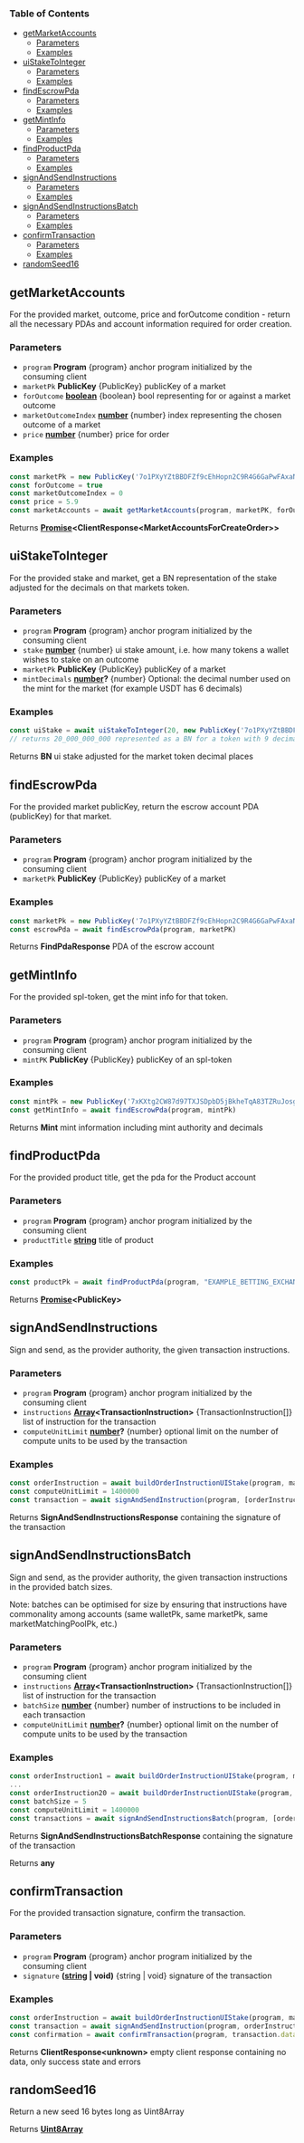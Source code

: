 <!-- Generated by documentation.js. Update this documentation by updating the source code. -->

### Table of Contents

*   [getMarketAccounts][1]
    *   [Parameters][2]
    *   [Examples][3]
*   [uiStakeToInteger][4]
    *   [Parameters][5]
    *   [Examples][6]
*   [findEscrowPda][7]
    *   [Parameters][8]
    *   [Examples][9]
*   [getMintInfo][10]
    *   [Parameters][11]
    *   [Examples][12]
*   [findProductPda][13]
    *   [Parameters][14]
    *   [Examples][15]
*   [signAndSendInstructions][16]
    *   [Parameters][17]
    *   [Examples][18]
*   [signAndSendInstructionsBatch][19]
    *   [Parameters][20]
    *   [Examples][21]
*   [confirmTransaction][22]
    *   [Parameters][23]
    *   [Examples][24]
*   [randomSeed16][25]

## getMarketAccounts

For the provided market, outcome, price and forOutcome condition - return all the necessary PDAs and account information required for order creation.

### Parameters

*   `program` **Program** {program} anchor program initialized by the consuming client
*   `marketPk` **PublicKey** {PublicKey} publicKey of a market
*   `forOutcome` **[boolean][26]** {boolean} bool representing for or against a market outcome
*   `marketOutcomeIndex` **[number][27]** {number} index representing the chosen outcome of a market
*   `price` **[number][27]** {number} price for order

### Examples

```javascript
const marketPk = new PublicKey('7o1PXyYZtBBDFZf9cEhHopn2C9R4G6GaPwFAxaNWM33D')
const forOutcome = true
const marketOutcomeIndex = 0
const price = 5.9
const marketAccounts = await getMarketAccounts(program, marketPK, forOutcome, marketOutcomeIndex, price)
```

Returns **[Promise][28]\<ClientResponse\<MarketAccountsForCreateOrder>>**&#x20;

## uiStakeToInteger

For the provided stake and market, get a BN representation of the stake adjusted for the decimals on that markets token.

### Parameters

*   `program` **Program** {program} anchor program initialized by the consuming client
*   `stake` **[number][27]** {number} ui stake amount, i.e. how many tokens a wallet wishes to stake on an outcome
*   `marketPk` **PublicKey** {PublicKey} publicKey of a market
*   `mintDecimals` **[number][27]?** {number} Optional: the decimal number used on the mint for the market (for example USDT has 6 decimals)

### Examples

```javascript
const uiStake = await uiStakeToInteger(20, new PublicKey('7o1PXyYZtBBDFZf9cEhHopn2C9R4G6GaPwFAxaNWM33D'), program)
// returns 20_000_000_000 represented as a BN for a token with 9 decimals
```

Returns **BN** ui stake adjusted for the market token decimal places

## findEscrowPda

For the provided market publicKey, return the escrow account PDA (publicKey) for that market.

### Parameters

*   `program` **Program** {program} anchor program initialized by the consuming client
*   `marketPk` **PublicKey** {PublicKey} publicKey of a market

### Examples

```javascript
const marketPk = new PublicKey('7o1PXyYZtBBDFZf9cEhHopn2C9R4G6GaPwFAxaNWM33D')
const escrowPda = await findEscrowPda(program, marketPK)
```

Returns **FindPdaResponse** PDA of the escrow account

## getMintInfo

For the provided spl-token, get the mint info for that token.

### Parameters

*   `program` **Program** {program} anchor program initialized by the consuming client
*   `mintPK` **PublicKey** {PublicKey} publicKey of an spl-token

### Examples

```javascript
const mintPk = new PublicKey('7xKXtg2CW87d97TXJSDpbD5jBkheTqA83TZRuJosgAsU')
const getMintInfo = await findEscrowPda(program, mintPk)
```

Returns **Mint** mint information including mint authority and decimals

## findProductPda

For the provided product title, get the pda for the Product account

### Parameters

*   `program` **Program** {program} anchor program initialized by the consuming client
*   `productTitle` **[string][29]** title of product

### Examples

```javascript
const productPk = await findProductPda(program, "EXAMPLE_BETTING_EXCHANGE")
```

Returns **[Promise][28]\<PublicKey>**&#x20;

## signAndSendInstructions

Sign and send, as the provider authority, the given transaction instructions.

### Parameters

*   `program` **Program** {program} anchor program initialized by the consuming client
*   `instructions` **[Array][30]\<TransactionInstruction>** {TransactionInstruction\[]} list of instruction for the transaction
*   `computeUnitLimit` **[number][27]?** {number} optional limit on the number of compute units to be used by the transaction

### Examples

```javascript
const orderInstruction = await buildOrderInstructionUIStake(program, marketPk, marketOutcomeIndex, forOutcome, price, stake, productPk)
const computeUnitLimit = 1400000
const transaction = await signAndSendInstruction(program, [orderInstruction.data.instruction], computeUnitLimit)
```

Returns **SignAndSendInstructionsResponse** containing the signature of the transaction

## signAndSendInstructionsBatch

Sign and send, as the provider authority, the given transaction instructions in the provided batch sizes.

Note: batches can be optimised for size by ensuring that instructions have commonality among accounts (same walletPk, same marketPk, same marketMatchingPoolPk, etc.)

### Parameters

*   `program` **Program** {program} anchor program initialized by the consuming client
*   `instructions` **[Array][30]\<TransactionInstruction>** {TransactionInstruction\[]} list of instruction for the transaction
*   `batchSize` **[number][27]** {number} number of instructions to be included in each transaction
*   `computeUnitLimit` **[number][27]?** {number} optional limit on the number of compute units to be used by the transaction

### Examples

```javascript
const orderInstruction1 = await buildOrderInstructionUIStake(program, marketPk, marketOutcomeIndex, forOutcome, price, stake, productPk)
...
const orderInstruction20 = await buildOrderInstructionUIStake(program, marketPk, marketOutcomeIndex, forOutcome, price, stake, productPk)
const batchSize = 5
const computeUnitLimit = 1400000
const transactions = await signAndSendInstructionsBatch(program, [orderInstruction1.data.instruction, ..., orderInstruction20.data.instruction], batchSize, computeUnitLimit)
```

Returns **SignAndSendInstructionsBatchResponse** containing the signature of the transaction

Returns **any**&#x20;

## confirmTransaction

For the provided transaction signature, confirm the transaction.

### Parameters

*   `program` **Program** {program} anchor program initialized by the consuming client
*   `signature` **([string][29] | void)** {string | void} signature of the transaction

### Examples

```javascript
const orderInstruction = await buildOrderInstructionUIStake(program, marketPk, marketOutcomeIndex, forOutcome, price, stake, productPk)
const transaction = await signAndSendInstruction(program, orderInstruction.data.instruction)
const confirmation = await confirmTransaction(program, transaction.data.signature);
```

Returns **ClientResponse\<unknown>** empty client response containing no data, only success state and errors

## randomSeed16

Return a new seed 16 bytes long as Uint8Array

Returns **[Uint8Array][31]**&#x20;

[1]: #getmarketaccounts

[2]: #parameters

[3]: #examples

[4]: #uistaketointeger

[5]: #parameters-1

[6]: #examples-1

[7]: #findescrowpda

[8]: #parameters-2

[9]: #examples-2

[10]: #getmintinfo

[11]: #parameters-3

[12]: #examples-3

[13]: #findproductpda

[14]: #parameters-4

[15]: #examples-4

[16]: #signandsendinstructions

[17]: #parameters-5

[18]: #examples-5

[19]: #signandsendinstructionsbatch

[20]: #parameters-6

[21]: #examples-6

[22]: #confirmtransaction

[23]: #parameters-7

[24]: #examples-7

[25]: #randomseed16

[26]: https://developer.mozilla.org/docs/Web/JavaScript/Reference/Global_Objects/Boolean

[27]: https://developer.mozilla.org/docs/Web/JavaScript/Reference/Global_Objects/Number

[28]: https://developer.mozilla.org/docs/Web/JavaScript/Reference/Global_Objects/Promise

[29]: https://developer.mozilla.org/docs/Web/JavaScript/Reference/Global_Objects/String

[30]: https://developer.mozilla.org/docs/Web/JavaScript/Reference/Global_Objects/Array

[31]: https://developer.mozilla.org/docs/Web/JavaScript/Reference/Global_Objects/Uint8Array
